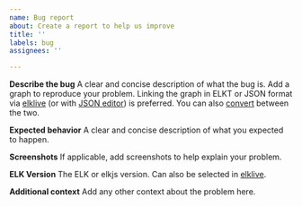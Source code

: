 ```yaml
---
name: Bug report
about: Create a report to help us improve
title: ''
labels: bug
assignees: ''

---
```


**Describe the bug**
A clear and concise description of what the bug is.
Add a graph to reproduce your problem.
Linking the graph in ELKT or JSON format via [elklive](https://rtsys.informatik.uni-kiel.de/elklive/elkgraph.html) (or with [JSON editor](https://rtsys.informatik.uni-kiel.de/elklive/json.html)) is preferred.
You can also [convert](https://rtsys.informatik.uni-kiel.de/elklive/conversion.html) between the two.

**Expected behavior**
A clear and concise description of what you expected to happen.

**Screenshots**
If applicable, add screenshots to help explain your problem.

**ELK Version**
The ELK or elkjs version. Can also be selected in [elklive](https://rtsys.informatik.uni-kiel.de/elklive/index.html).

**Additional context**
Add any other context about the problem here.
